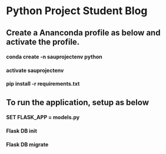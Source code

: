 # Python Project Student Blog

## Create a Ananconda profile as below and activate the profile.
#### conda create -n sauprojectenv python
#### activate sauprojectenv
#### pip install -r requirements.txt


## To run the application, setup as below
#### SET FLASK_APP = models.py
#### Flask DB init
#### Flask DB migrate

